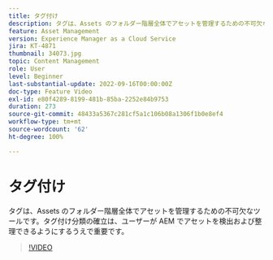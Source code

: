 ```yaml
---
title: タグ付け
description: タグは、Assets のフォルダー階層全体でアセットを管理するための不可欠なツールです。タグ付け分類の確立は、ユーザーが AEM でアセットを検出および整理できるようにするうえで重要です。
feature: Asset Management
version: Experience Manager as a Cloud Service
jira: KT-4871
thumbnail: 34073.jpg
topic: Content Management
role: User
level: Beginner
last-substantial-update: 2022-09-16T00:00:00Z
doc-type: Feature Video
exl-id: e80f4289-8199-481b-85ba-2252e84b9753
duration: 273
source-git-commit: 48433a5367c281cf5a1c106b08a1306f1b0e8ef4
workflow-type: tm+mt
source-wordcount: '62'
ht-degree: 100%

---
```


# タグ付け

タグは、Assets のフォルダー階層全体でアセットを管理するための不可欠なツールです。タグ付け分類の確立は、ユーザーが AEM でアセットを検出および整理できるようにするうえで重要です。

>[!VIDEO](https://video.tv.adobe.com/v/34073?quality=12&learn=on)
